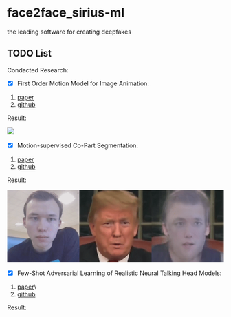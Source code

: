 # face2face_sirius-ml
the leading software for creating deepfakes

## TODO List
Condacted Research:
- [x] First Order Motion Model for Image Animation: 
1. [paper](https://papers.nips.cc/paper/2019/file/31c0b36aef265d9221af80872ceb62f9-Paper.pdf)
2. [github](https://github.com/AliaksandrSiarohin/first-order-model)

Result:

![](./videos/first_order.gif)

- [x] Motion-supervised Co-Part Segmentation: 
1. [paper](https://arxiv.org/pdf/2004.03234.pdf)
2. [github](https://github.com/AliaksandrSiarohin/motion-cosegmentation)

Result: 

![](./videos/motion-cosegmentation.gif)

- [x] Few-Shot Adversarial Learning of Realistic Neural Talking Head Models: 
1. [paper](https://arxiv.org/pdf/1905.08233.pdf)\
2. [github](https://github.com/vincent-thevenin/Realistic-Neural-Talking-Head-Models)

Result:
 
